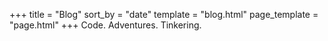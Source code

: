 +++
title = "Blog"
sort_by = "date"
template = "blog.html"
page_template = "page.html"
+++
Code. Adventures. Tinkering.
